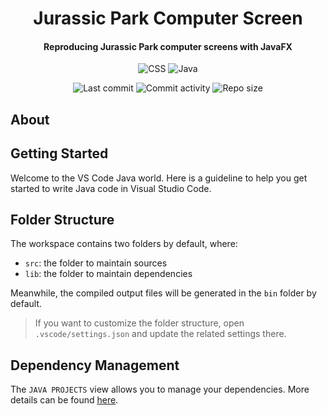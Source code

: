 <p align="center">
  <h1 align="center">Jurassic Park Computer Screen</h1>
  <h4 align="center">Reproducing Jurassic Park computer screens with JavaFX</h4>
</p>

<p align="center">
  <img alt="CSS" src="https://img.shields.io/badge/-CSS-0068BA?style=flat&logo=css3&logoColor=white" />
  <img alt="Java" src="https://img.shields.io/badge/java-E61F24?style=flat&logo=openjdk&logoColor=white" />
</p>

<p align="center">
  <img alt="Last commit" src="https://img.shields.io/github/last-commit/leag76/jurassic-park-computer-screen?color=%23B5CDA3&logo=github&logoColor=white" />
  <img alt="Commit activity" src="https://img.shields.io/github/commit-activity/y/leag76/jurassic-park-computer-screen?color=%23A76844&logo=github&logoColor=white" />
  <img alt="Repo size" src="https://img.shields.io/github/repo-size/leag76/jurassic-park-computer-screen?color=%23C1AC95&logo=github&logoColor=white" />
</p>

## About

## Getting Started

Welcome to the VS Code Java world. Here is a guideline to help you get started to write Java code in Visual Studio Code.

## Folder Structure

The workspace contains two folders by default, where:

- `src`: the folder to maintain sources
- `lib`: the folder to maintain dependencies

Meanwhile, the compiled output files will be generated in the `bin` folder by default.

> If you want to customize the folder structure, open `.vscode/settings.json` and update the related settings there.

## Dependency Management

The `JAVA PROJECTS` view allows you to manage your dependencies. More details can be found [here](https://github.com/microsoft/vscode-java-dependency#manage-dependencies).
